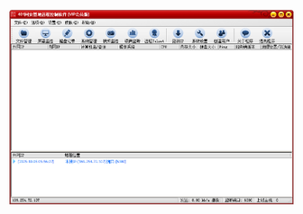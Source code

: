 ![Screenshot](https://raw.githubusercontent.com/Cryakl/Ultimate-RAT-Collection/refs/heads/main/ForShare/K401/Screenshot.png)
